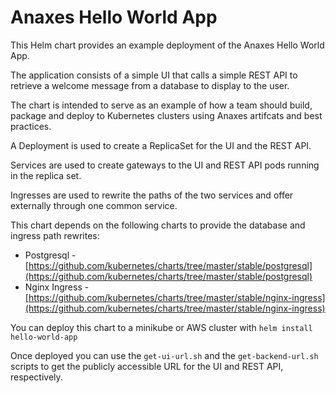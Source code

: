 # Anaxes Hello World App

This Helm chart provides an example deployment of the Anaxes Hello World App. 

The application consists of a simple UI that calls a simple REST API to retrieve a welcome message from a database to display to the user.

The chart is intended to serve as an example of how a team should build, package and deploy to Kubernetes clusters using Anaxes artifcats and best practices.

A Deployment is used to create a ReplicaSet for the UI and the REST API. 

Services are used to create gateways to the UI and REST API pods running in the replica set.

Ingresses are used to rewrite the paths of the two services and offer externally through one common service.

This chart depends on the following charts to provide the database and ingress path rewrites:
- Postgresql - [https://github.com/kubernetes/charts/tree/master/stable/postgresql](https://github.com/kubernetes/charts/tree/master/stable/postgresql)
- Nginx Ingress - [https://github.com/kubernetes/charts/tree/master/stable/nginx-ingress](https://github.com/kubernetes/charts/tree/master/stable/nginx-ingress)

You can deploy this chart to a minikube or AWS cluster with `helm install hello-world-app`

Once deployed you can use the `get-ui-url.sh` and the `get-backend-url.sh` scripts to get the publicly accessible URL for the UI and REST API, respectively.